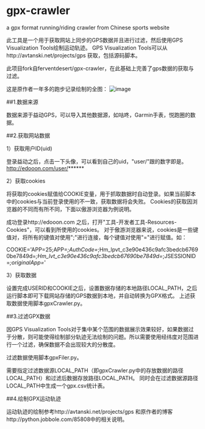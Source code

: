 # gpx-crawler
a gpx format running/riding crawler from Chinese sports website

此工具是一个用于获取网站上同步的GPS数据并且进行过滤，然后使用GPS Visualization Tools绘制运动轨迹。
GPS Visualization Tools可以从http://avtanski.net/projects/gps 获取，包括源码脚本。

此项目fork自ferventdesert/gpx-crawler，在此基础上完善了gps数据的获取与过滤。

这是原作者一年多的跑步记录绘制的全图：
![image](https://github.com/ferventdesert/gpx-crawler/blob/master/img/final2.png)

##1.数据来源

数据来源于益动GPS，可以导入其他数据源，如咕咚，Garmin手表，悦跑圈的数据。


##2.获取网站数据

1）获取用户ID(uid)

登录益动之后，点击一下头像，可以看到自己的uid，"user/"跟的数字即是。
http://edooon.com/user/******

2）获取cookies

将获取的cookies赋值给COOKIE变量，用于抓取数据时自动登录。如果当前脚本中的cookies与当前登录使用的不一致，获取数据将会失败。
Cookies的获取因浏览器的不同而有所不同，下面以傲游浏览器为例说明。

成功登录http://edooon.com 之后，打开"工具-开发者工具-Resources-Cookies"，可以看到所使用的cookies。
对于傲游浏览器来说，cookies是一些键值对，将所有的键值对使用";"进行连接，每个键值对使用"="进行赋值。如：

COOKIE='APP=25;APP=*;AuthCode=*;Hm_lpvt_c3e90e436c9afc3bedcb67690be7849d=*;Hm_lvt_c3e90e436c9afc3bedcb67690be7849d=*;JSESSIONID=*;originalApp=*'

3）获取数据

设置完成USERID和COOKIE之后，设置数据存储的本地路径LOCAL_PATH，之后运行脚本即可下载网站存储的GPS数据到本地，并自动转换为GPX格式。
上述获取数据使用脚本gpxCrawler.py。

##3.过滤GPX数据

因GPS Visualization Tools对于集中某个范围的数据展示效果较好，如果数据过于分散，则可能使得绘制部分轨迹无法绘制的问题。所以需要使用经纬度对范围进行一个过滤，确保数据不会出现较大的分散度。

过滤数据使用脚本gpxFiler.py。

需要指定过滤数据源LOCAL_PATH（即gpxCrawler.py中的存放数据的路径LOCAL_PATH）和过滤后数据存放路径LOCAL_PATH。
同时会在过滤数据源路径LOCAL_PATH中生成一个gpx.csv统计表。


##4.绘制GPX运动轨迹

运动轨迹的绘制参考http://avtanski.net/projects/gps 和原作者的博客http://python.jobbole.com/85808中的相关说明。


